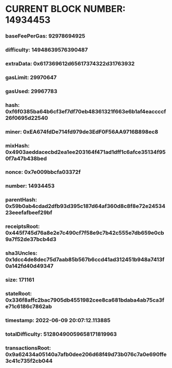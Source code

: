 # CURRENT BLOCK NUMBER: 14934453

### baseFeePerGas: 92978694925
### difficulty: 14948639576390487
### extraData: 0x617369612d65617374322d31763932
### gasLimit: 29970647
### gasUsed: 29967783
### hash: 0xf6f0385ba64b6cf3ef7df70eb48361321f663e6b1af4eaccccf26f0695d22540
### miner: 0xEA674fdDe714fd979de3EdF0F56AA9716B898ec8
### mixHash: 0x4903aeddacecbd2ea1ee203164f471ad1dff1c6afce35134f950f7a47b438bed
### nonce: 0x7e009bbcfa03372f
### number: 14934453
### parentHash: 0x59b0ab4cdad2dfb93d395c187d64af360d8c8f8e72e2453423eeefafbeef29bf
### receiptsRoot: 0x445f745d76a8e2e7c490cf7f58e9c7b42c555e7db659e0cb9a7f52de37bcb4d3
### sha3Uncles: 0x1dcc4de8dec75d7aab85b567b6ccd41ad312451b948a7413f0a142fd40d49347
### size: 171161
### stateRoot: 0x336f8affc2bac7905db4551982cee8ca681bdaba4ab75ca3fe71c6186c7862ab
### timestamp: 2022-06-09 20:07:12.113885
### totalDifficulty: 51280490059658171819963
### transactionsRoot: 0x9a62434a05140a7afb0dee206d68f49d73b076c7a0e690ffe3c41c735f2cb044
